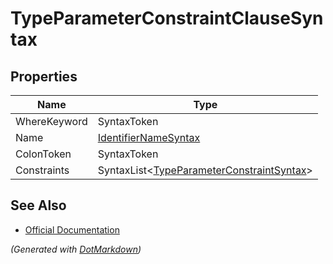 # TypeParameterConstraintClauseSyntax

## Properties

| Name         | Type                                                                           |
| ------------ | ------------------------------------------------------------------------------ |
| WhereKeyword | SyntaxToken                                                                    |
| Name         | [IdentifierNameSyntax](IdentifierNameSyntax.md)                                |
| ColonToken   | SyntaxToken                                                                    |
| Constraints  | SyntaxList\<[TypeParameterConstraintSyntax](TypeParameterConstraintSyntax.md)> |

## See Also

* [Official Documentation](https://docs.microsoft.com/en-us/dotnet/api/microsoft.codeanalysis.csharp.syntax.typeparameterconstraintclausesyntax)


*\(Generated with [DotMarkdown](http://github.com/JosefPihrt/DotMarkdown)\)*